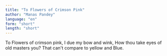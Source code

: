 ```yaml
---
title: "To Flowers of Crimson Pink"
author: "Manas Pandey"
language: "en"
form: "short"
length: "short"
---
```

To Flowers of crimson pink,
I due my bow and wink,
How thou take eyes of old masters you?
That can't compare to yellow and Blue.